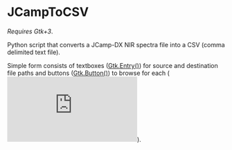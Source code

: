 # JCampToCSV

_Requires Gtk+3_.

Python script that converts a JCamp-DX NIR spectra file into a CSV (comma delimited text file).

Simple form consists of textboxes ([Gtk.Entry()](https://developer.gnome.org/gtk3/stable/GtkEntry.html)) for source and destination file paths and buttons (<a href="https://developer.gnome.org/gtk3/stable/GtkButton.html">Gtk.Button()</a>) to browse for each (![Gtk.FileChooserDialog()](https://developer.gnome.org/gtk3/stable/GtkFileChooserDialog.html)).